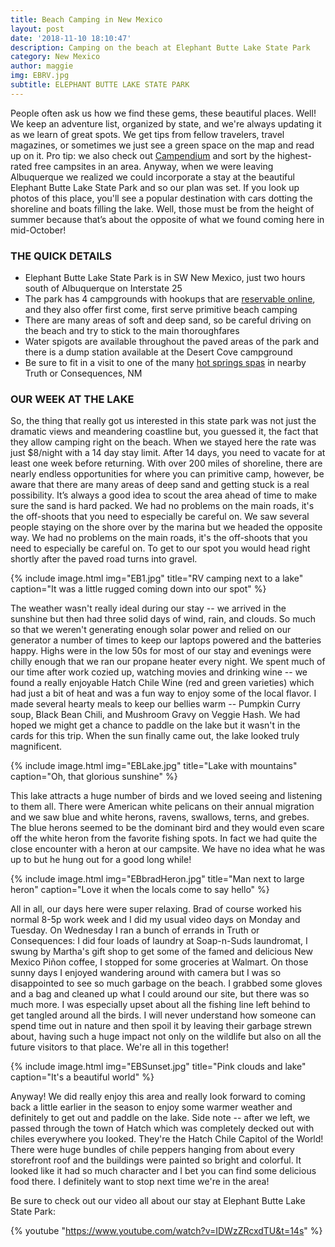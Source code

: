 ```yaml
---
title: Beach Camping in New Mexico
layout: post
date: '2018-11-10 18:10:47'
description: Camping on the beach at Elephant Butte Lake State Park
category: New Mexico
author: maggie
img: EBRV.jpg
subtitle: ELEPHANT BUTTE LAKE STATE PARK
---
```


People often ask us how we find these gems, these beautiful places. Well! We keep an adventure list, organized by state, and we're always updating it as we learn of great spots. We get tips from fellow travelers, travel magazines, or sometimes we just see a green space on the map and read up on it. Pro tip: we also check out [Campendium](http://www.campendium.com) and sort by the highest-rated free campsites in an area. Anyway, when we were leaving Albuquerque we realized we could incorporate a stay at the beautiful Elephant Butte Lake State Park and so our plan was set. If you look up photos of this place, you'll see a popular destination with cars dotting the shoreline and boats filling the lake. Well, those must be from the height of summer because that’s about the opposite of what we found coming here in mid-October!

### THE QUICK DETAILS

* Elephant Butte Lake State Park is in SW New Mexico, just two hours south of Albuquerque on Interstate 25
* The park has 4 campgrounds with hookups that are [reservable online](https://newmexicostateparks.reserveamerica.com/camping/elephant-butte-lake/r/campgroundDetails.do?contractCode=NM&parkId=430010), and they also offer first come, first serve primitive beach camping
* There are many areas of soft and deep sand, so be careful driving on the beach and try to stick to the main thoroughfares
* Water spigots are available throughout the paved areas of the park and there is a dump station available at the Desert Cove campground
* Be sure to fit in a visit to one of the many [hot springs spas](https://www.sierracountynewmexico.info/attractions/truth-or-consequences-hot-springs/) in nearby Truth or Consequences, NM

### OUR WEEK AT THE LAKE

So, the thing that really got us interested in this state park was not just the dramatic views and meandering coastline but, you guessed it, the fact that they allow camping right on the beach. When we stayed here the rate was just $8/night with a 14 day stay limit. After 14 days, you need to vacate for at least one week before returning. With over 200 miles of shoreline, there are nearly endless opportunities for where you can primitive camp, however, be aware that there are many areas of deep sand and getting stuck is a real possibility. It’s always a good idea to scout the area ahead of time to make sure the sand is hard packed. We had no problems on the main roads, it's the off-shoots that you need to especially be careful on. We saw several people staying on the shore over by the marina but we headed the opposite way. We had no problems on the main roads, it's the off-shoots that you need to especially be careful on. To get to our spot you would head right shortly after the paved road turns into gravel.

{% include image.html img="EB1.jpg" title="RV camping next to a lake" caption="It was a little rugged coming down into our spot" %}

The weather wasn't really ideal during our stay -- we arrived in the sunshine but then had three solid days of wind, rain, and clouds. So much so that we weren't generating enough solar power and relied on our generator a number of times to keep our laptops powered and the batteries happy. Highs were in the low 50s for most of our stay and evenings were chilly enough that we ran our propane heater every night. We spent much of our time after work cozied up, watching movies and drinking wine -- we found a really enjoyable Hatch Chile Wine (red and green varieties) which had just a bit of heat and was a fun way to enjoy some of the local flavor. I made several hearty meals to keep our bellies warm -- Pumpkin Curry soup, Black Bean Chili, and Mushroom Gravy on Veggie Hash. We had hoped we might get a chance to paddle on the lake but it wasn't in the cards for this trip. When the sun finally came out, the lake looked truly magnificent.

{% include image.html img="EBLake.jpg" title="Lake with mountains" caption="Oh, that glorious sunshine" %}

This lake attracts a huge number of birds and we loved seeing and listening to them all. There were American white pelicans on their annual migration and we saw blue and white herons, ravens, swallows, terns, and grebes. The blue herons seemed to be the dominant bird and they would even scare off the white heron from the favorite fishing spots. In fact we had quite the close encounter with a heron at our campsite. We have no idea what he was up to but he hung out for a good long while!

{% include image.html img="EBbradHeron.jpg" title="Man next to large heron" caption="Love it when the locals come to say hello" %}

All in all, our days here were super relaxing. Brad of course worked his normal 8-5p work week and I did my usual video days on Monday and Tuesday. On Wednesday I ran a bunch of errands in Truth or Consequences:  I did four loads of laundry at Soap-n-Suds laundromat, I swung by Martha's gift shop to get some of the famed and delicious New Mexico Piñon coffee, I stopped for some groceries at Walmart. On those sunny days I enjoyed wandering around with camera but I was so disappointed to see so much garbage on the beach. I grabbed some gloves and a bag and cleaned up what I could around our site, but there was so much more. I was especially upset about all the fishing line left behind to get tangled around all the birds. I will never understand how someone can spend time out in nature and then spoil it by leaving their garbage strewn about, having such a huge impact not only on the wildlife but also on all the future visitors to that place. We're all in this together!

{% include image.html img="EBSunset.jpg" title="Pink clouds and lake" caption="It's a beautiful world" %}

Anyway! We did really enjoy this area and really look forward to coming back a little earlier in the season to enjoy some warmer weather and definitely to get out and paddle on the lake. Side note -- after we left, we passed through the town of Hatch which was completely decked out with chiles everywhere you looked. They're the Hatch Chile Capitol of the World! There were huge bundles of chile peppers hanging from about every storefront roof and the buildings were painted so bright and colorful. It looked like it had so much character and I bet you can find some delicious food there. I definitely want to stop next time we're in the area!

Be sure to check out our video all about our stay at Elephant Butte Lake State Park:

{% youtube "https://www.youtube.com/watch?v=IDWzZRcxdTU&t=14s" %}